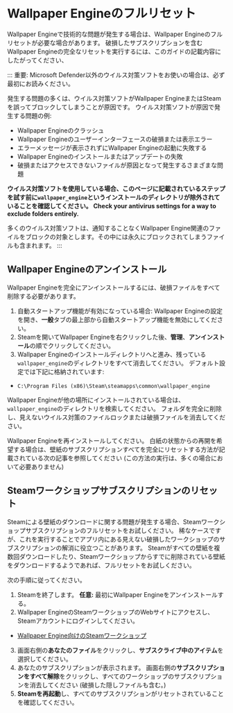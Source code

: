 # Wallpaper Engineのフルリセット

Wallpaper Engineで技術的な問題が発生する場合は、Wallpaper Engineのフルリセットが必要な場合があります。 破損したサブスクリプションを含むWallpaper Engineの完全なリセットを実行するには、このガイドの記載内容にしたがってください、

::: 重要: Microsoft Defender以外のウイルス対策ソフトをお使いの場合は、必ず最初にお読みください。

発生する問題の多くは、ウイルス対策ソフトがWallpaper EngineまたはSteamを誤ってブロックしてしまうことが原因です。 ウイルス対策ソフトが原因で発生する問題の例:

* Wallpaper Engineのクラッシュ
* Wallpaper Engineのユーザーインターフェースの破損または表示エラー
* エラーメッセージが表示されずにWallpaper Engineの起動に失敗する
* Wallpaper Engineのインストールまたはアップデートの失敗
* 破損またはアクセスできないファイルが原因となって発生するさまざまな問題

**ウイルス対策ソフトを使用している場合、このページに記載されているステップを試す前に`wallpaper_engine`というインストールのディレクトリが除外されていることを確認してください。 Check your antivirus settings for a way to exclude folders entirely.**

多くのウイルス対策ソフトは、通知することなくWallpaper Engine関連のファイルをブロックの対象とします。その中には永久にブロックされてしまうファイルも含まれます。
:::

## Wallpaper Engineのアンインストール

Wallpaper Engineを完全にアンインストールするには、破損ファイルをすべて削除する必要があります。

1. 自動スタートアップ機能が有効になっている場合: Wallpaper Engineの設定を開き、**一般**タブの最上部から自動スタートアップ機能を無効にしてください。
2. Steamを開いてWallpaper Engineを右クリックした後、**管理**、**アンインストール**の順でクリックしてください。
3. Wallpaper Engineのインストールディレクトリへと進み、残っている`wallpaper_engine`のディレクトリをすべて消去してください。 デフォルト設定では下記に格納されています:

* `C:\Program Files (x86)\Steam\steamapps\common\wallpaper_engine`

Wallpaper Engineが他の場所にインストールされている場合は、`wallpaper_engine`のディレクトリを検索してください。 フォルダを完全に削除し、見えないウイルス対策のファイルロックまたは破損ファイルを消去してください。

Wallpaper Engineを再インストールしてください。 白紙の状態からの再開を希望する場合は、壁紙のサブスクリプションすべてを完全にリセットする方法が記載されている次の記事を参照してください (この方法の実行は、多くの場合において必要ありません)

## Steamワークショップサブスクリプションのリセット

Steamによる壁紙のダウンロードに関する問題が発生する場合、Steamワークショップサブスクリプションのフルリセットをお試しください。 稀なケースですが、これを実行することでアプリ内にある見えない破損したワークショップのサブスクリプションの解消に役立つことがあります。 Steamがすべての壁紙を複数回ダウンロードしたり、Steamワークショップからすでに削除されている壁紙をダウンロードするようであれば、フルリセットをお試しください。

次の手順に従ってください。

1. Steamを終了します。 **任意:** 最初にWallpaper Engineをアンインストールする。
2. Wallpaper EngineのSteamワークショップのWebサイトにアクセスし、Steamアカウントにログインしてください。

* [Wallpaper Engine向けのSteamワークショップ](https://steamcommunity.com/app/431960/workshop/)

3. 画面右側の**あなたのファイル**をクリックし、**サブスクライブ中のアイテム**を選択してください。
4. あなたのサブスクリプションが表示されます。 画面右側の**サブスクリプションをすべて解除**をクリックし、すべてのワークショップのサブスクリプションを消去してください (破損した隠しファイルも含む。)
5. **Steamを再起動**し、すべてのサブスクリプションがリセットされていることを確認してください。
